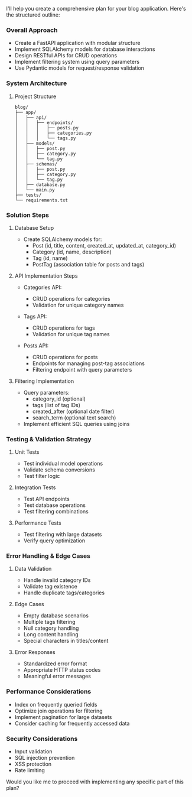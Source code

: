 I'll help you create a comprehensive plan for your blog application. Here's the structured outline:

### Overall Approach
- Create a FastAPI application with modular structure
- Implement SQLAlchemy models for database interactions
- Design RESTful APIs for CRUD operations
- Implement filtering system using query parameters
- Use Pydantic models for request/response validation

### System Architecture
1. Project Structure
   ```
   blog/
   ├── app/
   │   ├── api/
   │   │   ├── endpoints/
   │   │   │   ├── posts.py
   │   │   │   ├── categories.py
   │   │   │   └── tags.py
   │   ├── models/
   │   │   ├── post.py
   │   │   ├── category.py
   │   │   └── tag.py
   │   ├── schemas/
   │   │   ├── post.py
   │   │   ├── category.py
   │   │   └── tag.py
   │   ├── database.py
   │   └── main.py
   ├── tests/
   └── requirements.txt
   ```

### Solution Steps

1. Database Setup
   - Create SQLAlchemy models for:
     - Post (id, title, content, created_at, updated_at, category_id)
     - Category (id, name, description)
     - Tag (id, name)
     - PostTag (association table for posts and tags)

2. API Implementation Steps
   - Categories API:
     - CRUD operations for categories
     - Validation for unique category names
   
   - Tags API:
     - CRUD operations for tags
     - Validation for unique tag names
   
   - Posts API:
     - CRUD operations for posts
     - Endpoints for managing post-tag associations
     - Filtering endpoint with query parameters

3. Filtering Implementation
   - Query parameters:
     - category_id (optional)
     - tags (list of tag IDs)
     - created_after (optional date filter)
     - search_term (optional text search)
   - Implement efficient SQL queries using joins

### Testing & Validation Strategy

1. Unit Tests
   - Test individual model operations
   - Validate schema conversions
   - Test filter logic

2. Integration Tests
   - Test API endpoints
   - Test database operations
   - Test filtering combinations

3. Performance Tests
   - Test filtering with large datasets
   - Verify query optimization

### Error Handling & Edge Cases

1. Data Validation
   - Handle invalid category IDs
   - Validate tag existence
   - Handle duplicate tags/categories

2. Edge Cases
   - Empty database scenarios
   - Multiple tags filtering
   - Null category handling
   - Long content handling
   - Special characters in titles/content

3. Error Responses
   - Standardized error format
   - Appropriate HTTP status codes
   - Meaningful error messages

### Performance Considerations
- Index on frequently queried fields
- Optimize join operations for filtering
- Implement pagination for large datasets
- Consider caching for frequently accessed data

### Security Considerations
- Input validation
- SQL injection prevention
- XSS protection
- Rate limiting

Would you like me to proceed with implementing any specific part of this plan?
